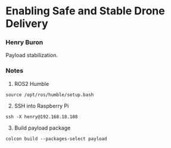 # Enabling Safe and Stable Drone Delivery
### Henry Buron

Payload stabilization.

### Notes
1. ROS2 Humble

```
source /opt/ros/humble/setup.bash
```

2. SSH into Raspberry Pi

```
ssh -X henry@192.168.18.108
```

3. Build payload package
```
colcon build --packages-select payload
```





